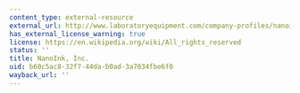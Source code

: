 ```yaml
---
content_type: external-resource
external_url: http://www.laboratoryequipment.com/company-profiles/nanoink-inc
has_external_license_warning: true
license: https://en.wikipedia.org/wiki/All_rights_reserved
status: ''
title: NanoInk, Inc.
uid: b60c5ac8-32f7-44da-b0ad-3a7034fbe6f0
wayback_url: ''
---
```

